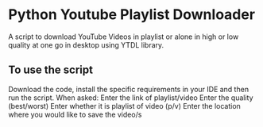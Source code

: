# Python Youtube Playlist Downloader
A script to download YouTube Videos in playlist or alone in high or low quality at one go in desktop using YTDL library.

## To use the script
Download the code, install the specific requirements in your IDE and then run the script.
When asked:
Enter the link of playlist/video
Enter the quality (best/worst)
Enter whether it is playlist of video (p/v)
Enter the location where you would like to save the video/s
